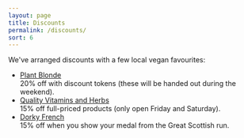 ```yaml
---
layout: page
title: Discounts
permalink: /discounts/
sort: 6
---
```


We've arranged discounts with a few local vegan favourites:

- [Plant Blonde](https://www.google.co.uk/maps/place/Plant+Blonde/@55.8725149,-4.3049604,17z/data=!3m1!4b1!4m6!3m5!1s0x488845cb917bc9fb:0x8b980691b64a1982!8m2!3d55.8725149!4d-4.3023855!16s%2Fg%2F11sgdsl5bv?hl=en&entry=ttu&g_ep=EgoyMDI0MDkwNC4wIKXMDSoASAFQAw%3D%3D)  
  20% off with discount tokens (these will be handed out during the weekend).
- [Quality Vitamins and Herbs](https://www.google.co.uk/maps/place/Quality+Vitamins+%26+Herbs/@55.865105,-4.266056,17z/data=!3m1!4b1!4m6!3m5!1s0x4888442655a83117:0x8a2d5aa8ec0480ad!8m2!3d55.865105!4d-4.2634811!16s%2Fg%2F1tc_kqg6?hl=en&entry=ttu&g_ep=EgoyMDI0MDkwNC4wIKXMDSoASAFQAw%3D%3D)  
  15% off full-priced products (only open Friday and Saturday).
- [Dorky French](https://www.google.co.uk/maps/place/TheDorkyFrench+vegan+bakery/@55.8562374,-4.2483253,17z/data=!3m1!4b1!4m6!3m5!1s0x488847f3fb98293f:0xeee4fbde0f96b538!8m2!3d55.8562374!4d-4.2457504!16s%2Fg%2F11ssydcrkp?hl=en&entry=ttu&g_ep=EgoyMDI0MDkwNC4wIKXMDSoASAFQAw%3D%3D)  
  15% off when you show your medal from the Great Scottish run.
